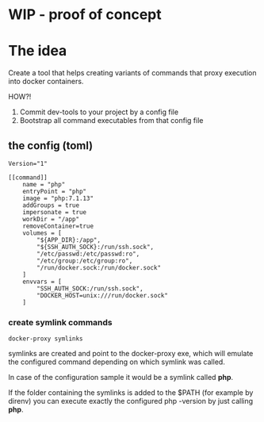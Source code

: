 # WIP - proof of concept

# The idea
Create a tool that helps creating variants of commands that proxy execution into docker containers.

HOW?!

1. Commit dev-tools to your project by a config file
2. Bootstrap all command executables from that config file


## the config (toml)
    Version="1"

    [[command]]
        name = "php"
        entryPoint = "php"
        image = "php:7.1.13"
        addGroups = true
        impersonate = true
        workDir = "/app"
        removeContainer=true
        volumes = [
            "${APP_DIR}:/app",
            "${SSH_AUTH_SOCK}:/run/ssh.sock",
            "/etc/passwd:/etc/passwd:ro",
            "/etc/group:/etc/group:ro",
            "/run/docker.sock:/run/docker.sock"
        ]
        envvars = [
            "SSH_AUTH_SOCK:/run/ssh.sock",
            "DOCKER_HOST=unix:///run/docker.sock"
        ]

### create symlink commands
    docker-proxy symlinks

symlinks are created and point to the docker-proxy exe, which will emulate the configured command
depending on which symlink was called.

In case of the configuration sample it would be a symlink called **php**.

If the folder containing the symlinks is added to the $PATH (for example by direnv)
you can execute exactly the configured php -version by just calling **php**.
